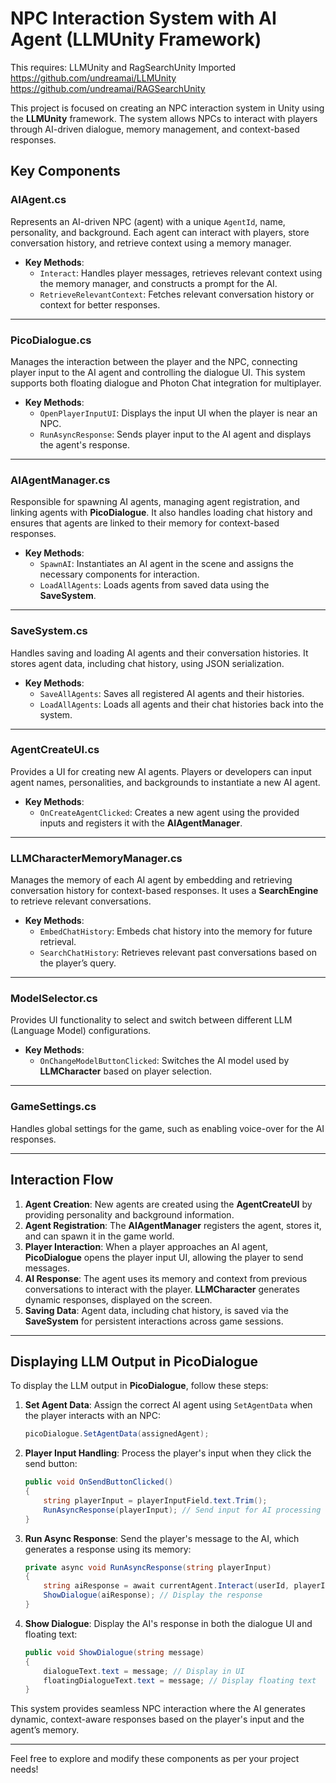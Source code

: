 # NPC Interaction System with AI Agent (LLMUnity Framework)

This requires: LLMUnity and RagSearchUnity Imported
https://github.com/undreamai/LLMUnity
https://github.com/undreamai/RAGSearchUnity

This project is focused on creating an NPC interaction system in Unity using the **LLMUnity** framework. The system allows NPCs to interact with players through AI-driven dialogue, memory management, and context-based responses.

## Key Components

### **AIAgent.cs**

Represents an AI-driven NPC (agent) with a unique `AgentId`, name, personality, and background. Each agent can interact with players, store conversation history, and retrieve context using a memory manager.

- **Key Methods**:
  - `Interact`: Handles player messages, retrieves relevant context using the memory manager, and constructs a prompt for the AI.
  - `RetrieveRelevantContext`: Fetches relevant conversation history or context for better responses.

---

### **PicoDialogue.cs**

Manages the interaction between the player and the NPC, connecting player input to the AI agent and controlling the dialogue UI. This system supports both floating dialogue and Photon Chat integration for multiplayer.

- **Key Methods**:
  - `OpenPlayerInputUI`: Displays the input UI when the player is near an NPC.
  - `RunAsyncResponse`: Sends player input to the AI agent and displays the agent's response.

---

### **AIAgentManager.cs**

Responsible for spawning AI agents, managing agent registration, and linking agents with **PicoDialogue**. It also handles loading chat history and ensures that agents are linked to their memory for context-based responses.

- **Key Methods**:
  - `SpawnAI`: Instantiates an AI agent in the scene and assigns the necessary components for interaction.
  - `LoadAllAgents`: Loads agents from saved data using the **SaveSystem**.

---

### **SaveSystem.cs**

Handles saving and loading AI agents and their conversation histories. It stores agent data, including chat history, using JSON serialization.

- **Key Methods**:
  - `SaveAllAgents`: Saves all registered AI agents and their histories.
  - `LoadAllAgents`: Loads all agents and their chat histories back into the system.

---

### **AgentCreateUI.cs**

Provides a UI for creating new AI agents. Players or developers can input agent names, personalities, and backgrounds to instantiate a new AI agent.

- **Key Methods**:
  - `OnCreateAgentClicked`: Creates a new agent using the provided inputs and registers it with the **AIAgentManager**.

---

### **LLMCharacterMemoryManager.cs**

Manages the memory of each AI agent by embedding and retrieving conversation history for context-based responses. It uses a **SearchEngine** to retrieve relevant conversations.

- **Key Methods**:
  - `EmbedChatHistory`: Embeds chat history into the memory for future retrieval.
  - `SearchChatHistory`: Retrieves relevant past conversations based on the player’s query.

---

### **ModelSelector.cs**

Provides UI functionality to select and switch between different LLM (Language Model) configurations.

- **Key Methods**:
  - `OnChangeModelButtonClicked`: Switches the AI model used by **LLMCharacter** based on player selection.

---

### **GameSettings.cs**

Handles global settings for the game, such as enabling voice-over for the AI responses.

---

## Interaction Flow

1. **Agent Creation**: New agents are created using the **AgentCreateUI** by providing personality and background information.
2. **Agent Registration**: The **AIAgentManager** registers the agent, stores it, and can spawn it in the game world.
3. **Player Interaction**: When a player approaches an AI agent, **PicoDialogue** opens the player input UI, allowing the player to send messages.
4. **AI Response**: The agent uses its memory and context from previous conversations to interact with the player. **LLMCharacter** generates dynamic responses, displayed on the screen.
5. **Saving Data**: Agent data, including chat history, is saved via the **SaveSystem** for persistent interactions across game sessions.

---

## Displaying LLM Output in PicoDialogue

To display the LLM output in **PicoDialogue**, follow these steps:

1. **Set Agent Data**: Assign the correct AI agent using `SetAgentData` when the player interacts with an NPC:
    ```csharp
    picoDialogue.SetAgentData(assignedAgent);
    ```

2. **Player Input Handling**: Process the player's input when they click the send button:
    ```csharp
    public void OnSendButtonClicked()
    {
        string playerInput = playerInputField.text.Trim();
        RunAsyncResponse(playerInput); // Send input for AI processing
    }
    ```

3. **Run Async Response**: Send the player's message to the AI, which generates a response using its memory:
    ```csharp
    private async void RunAsyncResponse(string playerInput)
    {
        string aiResponse = await currentAgent.Interact(userId, playerInput);
        ShowDialogue(aiResponse); // Display the response
    }
    ```

4. **Show Dialogue**: Display the AI's response in both the dialogue UI and floating text:
    ```csharp
    public void ShowDialogue(string message)
    {
        dialogueText.text = message; // Display in UI
        floatingDialogueText.text = message; // Display floating text
    }
    ```

This system provides seamless NPC interaction where the AI generates dynamic, context-aware responses based on the player's input and the agent’s memory.

---

Feel free to explore and modify these components as per your project needs!
